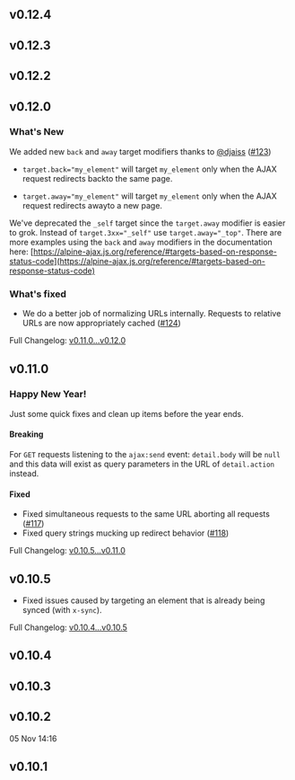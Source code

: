 ## v0.12.4



## v0.12.3



## v0.12.2



## v0.12.0



### What's New


We added new `back` and `away` target modifiers thanks to [@djaiss](https://github.com/djaiss) ([#123](https://github.com/imacrayon/alpine-ajax/pull/123))

-   `target.back="my_element"` will target `my_element` only when the AJAX request redirects backto the same page.
    
-   `target.away="my_element"` will target `my_element` only when the AJAX request redirects awayto a new page.
    

We've deprecated the `_self` target since the `target.away` modifier is easier to grok. Instead of `target.3xx="_self"` use `target.away="_top"`.
There are more examples using the `back` and `away` modifiers in the documentation here: [https://alpine-ajax.js.org/reference/#targets-based-on-response-status-code](https://alpine-ajax.js.org/reference/#targets-based-on-response-status-code)


### What's fixed


-   We do a better job of normalizing URLs internally. Requests to relative URLs are now appropriately cached ([#124](https://github.com/imacrayon/alpine-ajax/pull/124))

Full Changelog: [v0.11.0...v0.12.0](https://github.com/imacrayon/alpine-ajax/compare/v0.11.0...v0.12.0)


## v0.11.0



### Happy New Year!


Just some quick fixes and clean up items before the year ends.


#### Breaking


For `GET` requests listening to the `ajax:send` event: `detail.body` will be `null` and this data will exist as query parameters in the URL of `detail.action` instead.


#### Fixed


-   Fixed simultaneous requests to the same URL aborting all requests ([#117](https://github.com/imacrayon/alpine-ajax/issues/117))
-   Fixed query strings mucking up redirect behavior ([#118](https://github.com/imacrayon/alpine-ajax/issues/118))

Full Changelog: [v0.10.5...v0.11.0](https://github.com/imacrayon/alpine-ajax/compare/v0.10.5...v0.11.0)


## v0.10.5


-   Fixed issues caused by targeting an element that is already being synced (with `x-sync`).

Full Changelog: [v0.10.4...v0.10.5](https://github.com/imacrayon/alpine-ajax/compare/v0.10.4...v0.10.5)


## v0.10.4



## v0.10.3



## v0.10.2


05 Nov 14:16


## v0.10.1